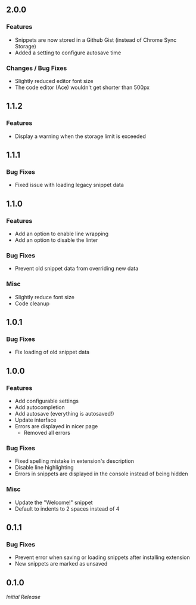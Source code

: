 ## 2.0.0

### Features

* Snippets are now stored in a Github Gist (instead of Chrome Sync Storage)
* Added a setting to configure autosave time

### Changes / Bug Fixes

* Slightly reduced editor font size
* The code editor (Ace) wouldn't get shorter than 500px

## 1.1.2

### Features

* Display a warning when the storage limit is exceeded

## 1.1.1

### Bug Fixes

* Fixed issue with loading legacy snippet data

## 1.1.0

### Features

* Add an option to enable line wrapping
* Add an option to disable the linter

### Bug Fixes

* Prevent old snippet data from overriding new data

### Misc

* Slightly reduce font size
* Code cleanup

## 1.0.1

### Bug Fixes

* Fix loading of old snippet data

## 1.0.0

### Features

* Add configurable settings
* Add autocompletion
* Add autosave (everything is autosaved!)
* Update interface
* Errors are displayed in nicer page
  * Removed all errors

### Bug Fixes

* Fixed spelling mistake in extension's description
* Disable line highlighting
* Errors in snippets are displayed in the console instead of being hidden

### Misc

* Update the "Welcome!" snippet
* Default to indents to 2 spaces instead of 4

## 0.1.1

### Bug Fixes

* Prevent error when saving or loading snippets after installing extension
* New snippets are marked as unsaved

## 0.1.0

*Initial Release*
